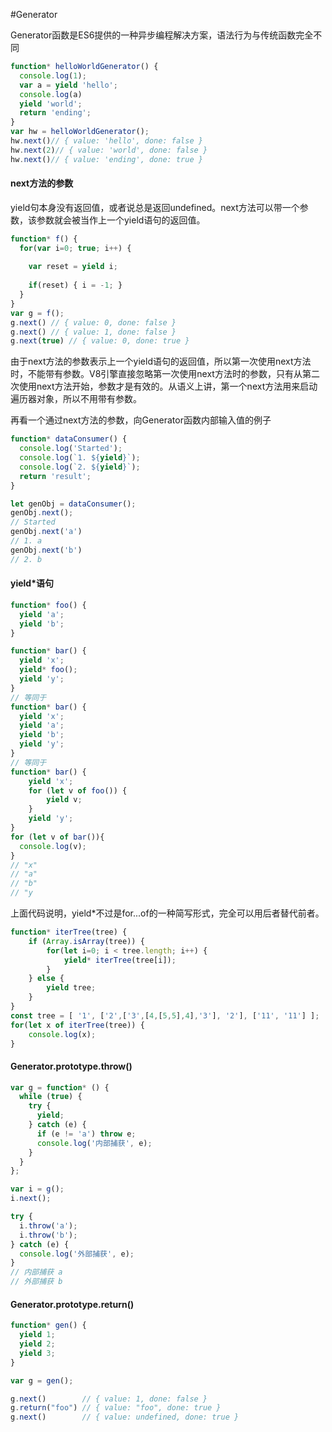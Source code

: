 #Generator

Generator函数是ES6提供的一种异步编程解决方案，语法行为与传统函数完全不同

```javascript
function* helloWorldGenerator() {
  console.log(1);
  var a = yield 'hello';
  console.log(a)
  yield 'world';
  return 'ending';
}
var hw = helloWorldGenerator();
hw.next()// { value: 'hello', done: false }
hw.next(2)// { value: 'world', done: false }
hw.next()// { value: 'ending', done: true }
```
#### next方法的参数
yield句本身没有返回值，或者说总是返回undefined。next方法可以带一个参数，该参数就会被当作上一个yield语句的返回值。

```javascript
function* f() {
  for(var i=0; true; i++) {
  
    var reset = yield i;
  
    if(reset) { i = -1; }
  }
}
var g = f();
g.next() // { value: 0, done: false }
g.next() // { value: 1, done: false }
g.next(true) // { value: 0, done: true }
```
由于next方法的参数表示上一个yield语句的返回值，所以第一次使用next方法时，不能带有参数。V8引擎直接忽略第一次使用next方法时的参数，只有从第二次使用next方法开始，参数才是有效的。从语义上讲，第一个next方法用来启动遍历器对象，所以不用带有参数。

再看一个通过next方法的参数，向Generator函数内部输入值的例子
```javascript
function* dataConsumer() {
  console.log('Started');
  console.log(`1. ${yield}`);
  console.log(`2. ${yield}`);
  return 'result';
}

let genObj = dataConsumer();
genObj.next();
// Started
genObj.next('a')
// 1. a
genObj.next('b')
// 2. b
```

#### yield*语句
```javascript
function* foo() {
  yield 'a';
  yield 'b';
}

function* bar() {
  yield 'x';
  yield* foo();
  yield 'y';
}
// 等同于
function* bar() {
  yield 'x';
  yield 'a';
  yield 'b';
  yield 'y';
}
// 等同于
function* bar() {
    yield 'x';
    for (let v of foo()) {
        yield v;
    }
    yield 'y';
}
for (let v of bar()){
  console.log(v);
}
// "x"
// "a"
// "b"
// "y
```
上面代码说明，yield*不过是for...of的一种简写形式，完全可以用后者替代前者。

```javascript
function* iterTree(tree) {
    if (Array.isArray(tree)) {
        for(let i=0; i < tree.length; i++) {
            yield* iterTree(tree[i]);
        }
    } else {
        yield tree;
    }
}
const tree = [ '1', ['2',['3',[4,[5,5],4],'3'], '2'], ['11', '11'] ];
for(let x of iterTree(tree)) {
    console.log(x);
}
```
    
    
#### Generator.prototype.throw()
```javascript
var g = function* () {
  while (true) {
    try {
      yield;
    } catch (e) {
      if (e != 'a') throw e;
      console.log('内部捕获', e);
    }
  }
};

var i = g();
i.next();

try {
  i.throw('a');
  i.throw('b');
} catch (e) {
  console.log('外部捕获', e);
}
// 内部捕获 a
// 外部捕获 b
```
#### Generator.prototype.return()

```javascript
function* gen() {
  yield 1;
  yield 2;
  yield 3;
}

var g = gen();

g.next()        // { value: 1, done: false }
g.return("foo") // { value: "foo", done: true }
g.next()        // { value: undefined, done: true }
```